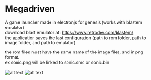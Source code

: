 # Megadriven
A game launcher made in electronjs for genesis (works with blastem emulator) <br />
download blast emulator at: https://www.retrodev.com/blastem/ <br />
the application saves the last configuration (path to rom folder, path to image folder, and path to emulator) <br />

the rom files must have the same name of the image files, and in png format.<br />
ex sonic.png will be linked to sonic.smd or sonic.bin
<br />
<br />
![alt text](http://clerison-com.umbler.net/usoexterno/md01.png)
![alt text](http://clerison-com.umbler.net/usoexterno/md02.png)
